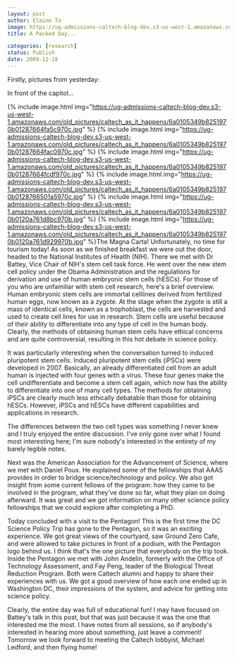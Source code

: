 ```yaml
---
layout: post
author: Elaine To
image: https://ug-admissions-caltech-blog-dev.s3-us-west-1.amazonaws.com/old_pictures/caltech_as_it_happens/6a0105349b8251970b01287664f9b9970c.jpg
title: A Packed Day...

categories: [research]
status: Publish
date: 2009-12-18
---
```



Firstly, pictures from yesterday:

In front of the capitol...

{% include image.html img="https://ug-admissions-caltech-blog-dev.s3-us-west-1.amazonaws.com/old_pictures/caltech_as_it_happens/6a0105349b8251970b01287664fa5c970c.jpg" %}
{% include image.html img="https://ug-admissions-caltech-blog-dev.s3-us-west-1.amazonaws.com/old_pictures/caltech_as_it_happens/6a0105349b8251970b01287664fac0970c.jpg" %}
{% include image.html img="https://ug-admissions-caltech-blog-dev.s3-us-west-1.amazonaws.com/old_pictures/caltech_as_it_happens/6a0105349b8251970b01287664fcdf970c.jpg" %}
{% include image.html img="https://ug-admissions-caltech-blog-dev.s3-us-west-1.amazonaws.com/old_pictures/caltech_as_it_happens/6a0105349b8251970b0128766501a5970c.jpg" %}
{% include image.html img="https://ug-admissions-caltech-blog-dev.s3-us-west-1.amazonaws.com/old_pictures/caltech_as_it_happens/6a0105349b8251970b0120a761d8bc970b.jpg" %}
{% include image.html img="https://ug-admissions-caltech-blog-dev.s3-us-west-1.amazonaws.com/old_pictures/caltech_as_it_happens/6a0105349b8251970b0120a761d929970b.jpg" %}The Magna Carta!
Unfortunately, no time for tourism today! As soon as we finished breakfast we were out the door, headed to the National Institutes of Health (NIH). There we met with Dr Battey, Vice Chair of NIH's stem cell task force. He went over the new stem cell policy under the Obama Administration and the regulations for derivation and use of human embryonic stem cells (hESCs). For those of you who are unfamiliar with stem cell research, here's a brief overview. Human embryonic stem cells are immortal celllines derived from fertilized human eggs, now known as a zygote. At the stage when the zygote is still a mass of identical cells, known as a trophoblast, the cells are harvested and used to create cell lines for use in research. Stem cells are useful because of their ability to differentiate into any type of cell in the human body. Clearly, the methods of obtaining human stem cells have ethical concerns and are quite controversial, resulting in this hot debate in science policy.

It was particularly interesting when the conversation turned to induced pluripotent stem cells. Induced pluripotent stem cells (iPSCs) were developed in 2007. Basically, an already differentiated cell from an adult human is injected with four genes with a virus. These four genes make the cell undifferentiate and become a stem cell again, which now has the ability to differentiate into one of many cell types. The methods for obtaining iPSCs are clearly much less ethically debatable than those for obtaining hESCs. However, iPSCs and hESCs have different capabilities and applications in research.

The differences between the two cell types was something I never knew and I truly enjoyed the entire discussion. I've only gone over what I found most interesting here; I'm sure nobody's interested in the entirety of my barely legible notes.

Next was the American Association for the Advancement of Science, where we met with Daniel Poux. He explained some of the fellowships that AAAS provides in order to bridge science/technology and policy. We also got insight from some current fellows of the program: how they came to be involved in the program, what they've done so far, what they plan on doing afterward. It was great and we got information on many other science policy fellowships that we could explore after completing a PhD.

Today concluded with a visit to the Pentagon! This is the first time the DC Science Policy Trip has gone to the Pentagon, so it was an exciting experience. We got great views of the courtyard, saw Ground Zero Cafe, and were allowed to take pictures in front of a podium, with the Pentagon logo behind us. I think that's the one picture that everybody on the trip took. Inside the Pentagon we met with John Andelin, formerly with the Office of Technology Assessment, and Fay Peng, leader of the Biological Threat Reduction Program. Both were Caltech alumni and happy to share their experiences with us. We got a good overview of how each one ended up in Washington DC, their impressions of the system, and advice for getting into science policy.

Clearly, the entire day was full of educational fun! I may have focused on Battey's talk in this post, but that was just because it was the one that interested me the most. I have notes from all sessions, so if anybody's interested in hearing more about something, just leave a comment!
Tomorrow we look forward to meeting the Caltech lobbyist, Michael Ledford, and then flying home!
